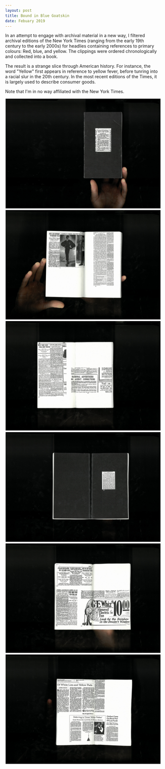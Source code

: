 ```yaml
---
layout: post
title: Bound in Blue Goatskin
date: Febuary 2019
---
```


In an attempt to engage with archival material in a new way, I filtered archival editions of the New York Times (ranging from the early 19th century to the early 2000s) for headlies containing references to primary colours: Red, blue, and yellow. The clippings were ordered chronologically and collected into a book.

The result is a strange slice through American history. For instance, the word "Yellow" first appears in reference to yellow fever, before tunring into a racial slur in the 20th century. In the most recent editions of the Times, it is largely used to describe consumer goods.

Note that I'm in no way affiliated with the New York Times.

![nyt](/assets/vf/nyt-1.jpg)
![nyt](/assets/vf/nyt-2.jpg)
![nyt](/assets/vf/nyt-3.jpg)
![nyt](/assets/vf/nyt-4.jpg)
![nyt](/assets/vf/nyt-5.jpg)
![nyt](/assets/vf/nyt-6.jpg)